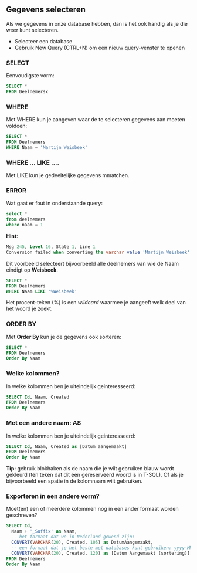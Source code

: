 ## Gegevens selecteren
Als we gegevens in onze database hebben, dan is het ook handig als je die weer kunt selecteren.

- Selecteer een database
- Gebruik New Query (CTRL+N) om een nieuw query-venster te openen

### SELECT
Eenvoudigste vorm:
```sql
SELECT *
FROM Deelnemersx
```

### WHERE
Met WHERE kun je aangeven waar de te selecteren gegevens aan moeten voldoen:
```sql
SELECT *
FROM Deelnemers
WHERE Naam = 'Martijn Weisbeek'
```

### WHERE ... LIKE ....
Met LIKE kun je gedeeltelijke gegevens mmatchen.

### ERROR
Wat gaat er fout in onderstaande query:

```sql
select *
from deelnemers 
where naam = 1
```

**Hint:**
```sql
Msg 245, Level 16, State 1, Line 1
Conversion failed when converting the varchar value 'Martijn Weisbeek' to data type int.
```

Dit voorbeeld selecteert bijvoorbeeld alle deelnemers van wie de Naam eindigt op **Weisbeek**.
```sql
SELECT *
FROM Deelnemers
WHERE Naam LIKE '%Weisbeek'
```

Het procent-teken (%) is een _wildcard_ waarmee je aangeeft welk deel van het woord je zoekt.

### ORDER BY
Met **Order By** kun je de gegevens ook sorteren:
```sql
SELECT *
FROM Deelnemers
Order By Naam
```

### Welke kolommen?
In welke kolommen ben je uiteindelijk geinteresseerd:
```sql
SELECT Id, Naam, Created
FROM Deelnemers
Order By Naam
```

### Met een andere naam: AS
In welke kolommen ben je uiteindelijk geinteresseerd:
```sql
SELECT Id, Naam, Created as [Datum aangemaakt]
FROM Deelnemers
Order By Naam
```
**Tip:** gebruik blokhaken als de naam die je wilt gebruiken blauw wordt gekleurd (ten teken dat dit een gereserveerd woord is in T-SQL).
Of als je bijvoorbeeld een spatie in de kolomnaam wilt gebruiken.

### Exporteren in een andere vorm?
Moet(en) een of meerdere kolommen nog in een ander formaat worden geschreven?
```sql
SELECT Id,
  Naam + '_Suffix' as Naam,
  -- het formaat dat we in Nederland gewend zijn:
  CONVERT(VARCHAR(20), Created, 105) as DatumAangemaakt,
  -- een formaat dat je het beste met databases kunt gebruiken: yyyy-MM-dd hh:mm:ss
  CONVERT(VARCHAR(20), Created, 120) as [Datum Aangemaakt (sortering)]
FROM Deelnemers
Order By Naam
```
